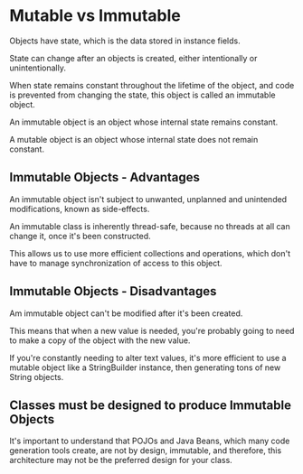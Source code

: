 # Mutable vs Immutable

Objects have state, which is the data stored in instance fields.

State can change after an objects is created, either intentionally or
unintentionally.

When state remains constant throughout the lifetime of the object, and
code is prevented from changing the state, this object is called
an immutable object.

An immutable object is an object whose internal state remains constant.

A mutable object is an object whose internal state does not remain constant.

## Immutable Objects - Advantages

An immutable object isn't subject to unwanted, unplanned and unintended
modifications, known as side-effects.

An immutable class is inherently thread-safe, because no threads at all
can change it, once it's been constructed.

This allows us to use more efficient collections and operations, which
don't have to manage synchronization of access to this object.

## Immutable Objects - Disadvantages

Am immutable object can't be modified after it's been created.

This means that when a new value is needed, you're probably going to
need to make a copy of the object with the new value.

If you're constantly needing to alter text values, it's more efficient
to use a mutable object like a StringBuilder instance, then generating
tons of new String objects.

## Classes must be designed to produce Immutable Objects

It's important to understand that POJOs and Java Beans, which many code
generation tools create, are not by design, immutable, and therefore,
this architecture may not be the preferred design for your class.